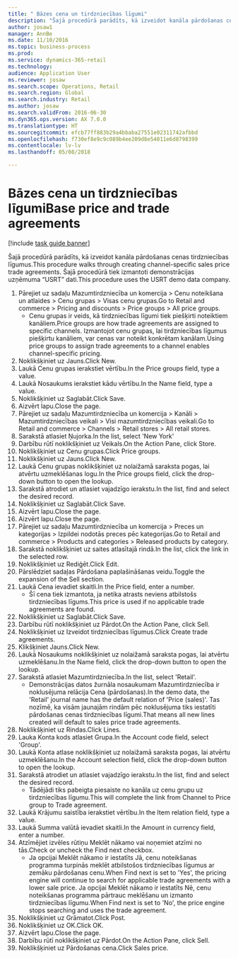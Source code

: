 ```yaml
--- 
title: " Bāzes cena un tirdzniecības līgumi"
description: "Šajā procedūrā parādīts, kā izveidot kanāla pārdošanas cenas tirdzniecības līgumus."
author: josaw1
manager: AnnBe
ms.date: 11/10/2016
ms.topic: business-process
ms.prod: 
ms.service: dynamics-365-retail
ms.technology: 
audience: Application User
ms.reviewer: josaw
ms.search.scope: Operations, Retail
ms.search.region: Global
ms.search.industry: Retail
ms.author: josaw
ms.search.validFrom: 2016-06-30
ms.dyn365.ops.version: AX 7.0.0
ms.translationtype: HT
ms.sourcegitcommit: efcb77ff883b29a4bbaba27551e02311742afbbd
ms.openlocfilehash: f730ef8e9c9c089b4ee209d8e54011e6d8798399
ms.contentlocale: lv-lv
ms.lasthandoff: 05/08/2018

---
```

# <a name="base-price-and-trade-agreements"></a><span data-ttu-id="41df2-103"> Bāzes cena un tirdzniecības līgumi</span><span class="sxs-lookup"><span data-stu-id="41df2-103">Base price and trade agreements</span></span>

[!include [task guide banner](../includes/task-guide-banner.md)]

<span data-ttu-id="41df2-104">Šajā procedūrā parādīts, kā izveidot kanāla pārdošanas cenas tirdzniecības līgumus.</span><span class="sxs-lookup"><span data-stu-id="41df2-104">This procedure walks through creating channel-specific sales price trade agreements.</span></span> <span data-ttu-id="41df2-105">Šajā procedūrā tiek izmantoti demonstrācijas uzņēmuma “USRT” dati.</span><span class="sxs-lookup"><span data-stu-id="41df2-105">This procedure uses the USRT demo data company.</span></span>

1. <span data-ttu-id="41df2-106">Pārejiet uz sadaļu Mazumtirdzniecība un komercija > Cenu noteikšana un atlaides > Cenu grupas > Visas cenu grupas.</span><span class="sxs-lookup"><span data-stu-id="41df2-106">Go to Retail and commerce > Pricing and discounts > Price groups > All price groups.</span></span>
    * <span data-ttu-id="41df2-107">Cenu grupas ir veids, kā tirdzniecības līgumi tiek piešķirti noteiktiem kanāliem.</span><span class="sxs-lookup"><span data-stu-id="41df2-107">Price groups are how trade agreements are assigned to specific channels.</span></span> <span data-ttu-id="41df2-108">Izmantojot cenu grupas, lai tirdzniecības līgumus piešķirtu kanāliem, var cenas var noteikt konkrētam kanālam.</span><span class="sxs-lookup"><span data-stu-id="41df2-108">Using price groups to assign trade agreements to a channel enables channel-specific pricing.</span></span>  
2. <span data-ttu-id="41df2-109">Noklikšķiniet uz Jauns.</span><span class="sxs-lookup"><span data-stu-id="41df2-109">Click New.</span></span>
3. <span data-ttu-id="41df2-110">Laukā Cenu grupas ierakstiet vērtību.</span><span class="sxs-lookup"><span data-stu-id="41df2-110">In the Price groups field, type a value.</span></span>
4. <span data-ttu-id="41df2-111">Laukā Nosaukums ierakstiet kādu vērtību.</span><span class="sxs-lookup"><span data-stu-id="41df2-111">In the Name field, type a value.</span></span>
5. <span data-ttu-id="41df2-112">Noklikšķiniet uz Saglabāt.</span><span class="sxs-lookup"><span data-stu-id="41df2-112">Click Save.</span></span>
6. <span data-ttu-id="41df2-113">Aizvērt lapu.</span><span class="sxs-lookup"><span data-stu-id="41df2-113">Close the page.</span></span>
7. <span data-ttu-id="41df2-114">Pārejiet uz sadaļu Mazumtirdzniecība un komercija > Kanāli > Mazumtirdzniecības veikali > Visi mazumtirdzniecības veikali.</span><span class="sxs-lookup"><span data-stu-id="41df2-114">Go to Retail and commerce > Channels > Retail stores > All retail stores.</span></span>
8. <span data-ttu-id="41df2-115">Sarakstā atlasiet Ņujorka.</span><span class="sxs-lookup"><span data-stu-id="41df2-115">In the list, select 'New York'</span></span>
9. <span data-ttu-id="41df2-116">Darbību rūtī noklikšķiniet uz Veikals.</span><span class="sxs-lookup"><span data-stu-id="41df2-116">On the Action Pane, click Store.</span></span>
10. <span data-ttu-id="41df2-117">Noklikšķiniet uz Cenu grupas.</span><span class="sxs-lookup"><span data-stu-id="41df2-117">Click Price groups.</span></span>
11. <span data-ttu-id="41df2-118">Noklikšķiniet uz Jauns.</span><span class="sxs-lookup"><span data-stu-id="41df2-118">Click New.</span></span>
12. <span data-ttu-id="41df2-119">Laukā Cenu grupas noklikšķiniet uz nolaižamā saraksta pogas, lai atvērtu uzmeklēšanas logu.</span><span class="sxs-lookup"><span data-stu-id="41df2-119">In the Price groups field, click the drop-down button to open the lookup.</span></span>
13. <span data-ttu-id="41df2-120">Sarakstā atrodiet un atlasiet vajadzīgo ierakstu.</span><span class="sxs-lookup"><span data-stu-id="41df2-120">In the list, find and select the desired record.</span></span>
14. <span data-ttu-id="41df2-121">Noklikšķiniet uz Saglabāt.</span><span class="sxs-lookup"><span data-stu-id="41df2-121">Click Save.</span></span>
15. <span data-ttu-id="41df2-122">Aizvērt lapu.</span><span class="sxs-lookup"><span data-stu-id="41df2-122">Close the page.</span></span>
16. <span data-ttu-id="41df2-123">Aizvērt lapu.</span><span class="sxs-lookup"><span data-stu-id="41df2-123">Close the page.</span></span>
17. <span data-ttu-id="41df2-124">Pārejiet uz sadaļu Mazumtirdzniecība un komercija > Preces un kategorijas > Izpildei nodotās preces pēc kategorijas.</span><span class="sxs-lookup"><span data-stu-id="41df2-124">Go to Retail and commerce > Products and categories > Released products by category.</span></span>
18. <span data-ttu-id="41df2-125">Sarakstā noklikšķiniet uz saites atlasītajā rindā.</span><span class="sxs-lookup"><span data-stu-id="41df2-125">In the list, click the link in the selected row.</span></span>
19. <span data-ttu-id="41df2-126">Noklikšķiniet uz Rediģēt.</span><span class="sxs-lookup"><span data-stu-id="41df2-126">Click Edit.</span></span>
20. <span data-ttu-id="41df2-127">Pārslēdziet sadaļas Pārdošana paplašināšanas veidu.</span><span class="sxs-lookup"><span data-stu-id="41df2-127">Toggle the expansion of the Sell section.</span></span>
21. <span data-ttu-id="41df2-128">Laukā Cena ievadiet skaitli.</span><span class="sxs-lookup"><span data-stu-id="41df2-128">In the Price field, enter a number.</span></span>
    * <span data-ttu-id="41df2-129">Šī cena tiek izmantota, ja netika atrasts neviens atbilstošs tirdzniecības līgums.</span><span class="sxs-lookup"><span data-stu-id="41df2-129">This price is used if no applicable trade agreements are found.</span></span>  
22. <span data-ttu-id="41df2-130">Noklikšķiniet uz Saglabāt.</span><span class="sxs-lookup"><span data-stu-id="41df2-130">Click Save.</span></span>
23. <span data-ttu-id="41df2-131">Darbību rūtī noklikšķiniet uz Pārdot.</span><span class="sxs-lookup"><span data-stu-id="41df2-131">On the Action Pane, click Sell.</span></span>
24. <span data-ttu-id="41df2-132">Noklikšķiniet uz Izveidot tirdzniecības līgumus.</span><span class="sxs-lookup"><span data-stu-id="41df2-132">Click Create trade agreements.</span></span>
25. <span data-ttu-id="41df2-133">Klikšķiniet Jauns.</span><span class="sxs-lookup"><span data-stu-id="41df2-133">Click New.</span></span>
26. <span data-ttu-id="41df2-134">Laukā Nosaukums noklikšķiniet uz nolaižamā saraksta pogas, lai atvērtu uzmeklēšanu.</span><span class="sxs-lookup"><span data-stu-id="41df2-134">In the Name field, click the drop-down button to open the lookup.</span></span>
27. <span data-ttu-id="41df2-135">Sarakstā atlasiet Mazumtirdzniecība.</span><span class="sxs-lookup"><span data-stu-id="41df2-135">In the list, select 'Retail'.</span></span>
    * <span data-ttu-id="41df2-136">Demonstrācijas datos žurnāla nosaukumam Mazumtirdzniecība ir noklusējuma relācija Cena (pārdošanas).</span><span class="sxs-lookup"><span data-stu-id="41df2-136">In the demo data, the 'Retail' journal name has the default relation of 'Price (sales)'.</span></span> <span data-ttu-id="41df2-137">Tas nozīmē, ka visām jaunajām rindām pēc noklusējuma tiks iestatīti pārdošanas cenas tirdzniecības līgumi.</span><span class="sxs-lookup"><span data-stu-id="41df2-137">That means all new lines created will default to sales price trade agreements.</span></span>  
28. <span data-ttu-id="41df2-138">Noklikšķiniet uz Rindas.</span><span class="sxs-lookup"><span data-stu-id="41df2-138">Click Lines.</span></span>
29. <span data-ttu-id="41df2-139">Lauka Konta kods atlasiet Grupa.</span><span class="sxs-lookup"><span data-stu-id="41df2-139">In the Account code field, select 'Group'.</span></span>
30. <span data-ttu-id="41df2-140">Laukā Konta atlase noklikšķiniet uz nolaižamā saraksta pogas, lai atvērtu uzmeklēšanu.</span><span class="sxs-lookup"><span data-stu-id="41df2-140">In the Account selection field, click the drop-down button to open the lookup.</span></span>
31. <span data-ttu-id="41df2-141">Sarakstā atrodiet un atlasiet vajadzīgo ierakstu.</span><span class="sxs-lookup"><span data-stu-id="41df2-141">In the list, find and select the desired record.</span></span>
    * <span data-ttu-id="41df2-142">Tādējādi tiks pabeigta piesaiste no kanāla uz cenu grupu uz tirdzniecības līgumu.</span><span class="sxs-lookup"><span data-stu-id="41df2-142">This will complete the link from Channel to Price group to Trade agreement.</span></span>  
32. <span data-ttu-id="41df2-143">Laukā Krājumu saistība ierakstiet vērtību.</span><span class="sxs-lookup"><span data-stu-id="41df2-143">In the Item relation field, type a value.</span></span>
33. <span data-ttu-id="41df2-144">Laukā Summa valūtā ievadiet skaitli.</span><span class="sxs-lookup"><span data-stu-id="41df2-144">In the Amount in currency field, enter a number.</span></span>
34. <span data-ttu-id="41df2-145">Atzīmējiet izvēles rūtiņu Meklēt nākamo vai noņemiet atzīmi no tās.</span><span class="sxs-lookup"><span data-stu-id="41df2-145">Check or uncheck the Find next checkbox.</span></span>
    * <span data-ttu-id="41df2-146">Ja opcijai Meklēt nākamo ir iestatīts Jā, cenu noteikšanas programma turpinās meklēt atbilstošos tirdzniecības līgumus ar zemāku pārdošanas cenu.</span><span class="sxs-lookup"><span data-stu-id="41df2-146">When Find next is set to 'Yes', the pricing engine will continue to search for applicable trade agreements with a lower sale price.</span></span> <span data-ttu-id="41df2-147">Ja opcijai Meklēt nākamo ir iestatīts Nē, cenu noteikšanas programma pārtrauc meklēšanu un izmanto tirdzniecības līgumu.</span><span class="sxs-lookup"><span data-stu-id="41df2-147">When Find next is set to 'No', the price engine stops searching and uses the trade agreement.</span></span>  
35. <span data-ttu-id="41df2-148">Noklikšķiniet uz Grāmatot.</span><span class="sxs-lookup"><span data-stu-id="41df2-148">Click Post.</span></span>
36. <span data-ttu-id="41df2-149">Noklikšķiniet uz OK.</span><span class="sxs-lookup"><span data-stu-id="41df2-149">Click OK.</span></span>
37. <span data-ttu-id="41df2-150">Aizvērt lapu.</span><span class="sxs-lookup"><span data-stu-id="41df2-150">Close the page.</span></span>
38. <span data-ttu-id="41df2-151">Darbību rūtī noklikšķiniet uz Pārdot.</span><span class="sxs-lookup"><span data-stu-id="41df2-151">On the Action Pane, click Sell.</span></span>
39. <span data-ttu-id="41df2-152">Noklikšķiniet uz Pārdošanas cena.</span><span class="sxs-lookup"><span data-stu-id="41df2-152">Click Sales price.</span></span>


